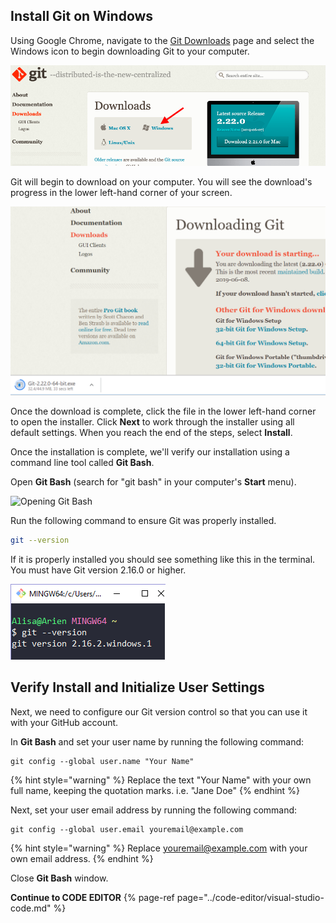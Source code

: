 ## Install Git on Windows

Using Google Chrome, navigate to the [Git Downloads](https://git-scm.com/downloads) page and select the Windows icon to begin downloading Git to your computer. 

![Windows download button](../.gitbook/assets/windows_git.png)

Git will begin to download on your computer. You will see the download's progress in the lower left-hand corner of your screen. 

![Download progress](../.gitbook/assets/git_windows_download.png)

Once the download is complete, click the file in the lower left-hand corner to open the installer. Click **Next** to work through the installer using all default settings. When you reach the end of the steps, select **Install**.  

Once the installation is complete, we'll verify our installation using a command line tool called **Git Bash**. 

Open **Git Bash** \(search for "git bash" in your computer's **Start** menu\).

![Opening Git Bash](git-bash.png)

Run the following command to ensure Git was properly installed.

```bash
git --version
```


If it is properly installed you should see something like this in the terminal. You must have Git version 2.16.0 or higher.

![Git version success](../.gitbook/assets/git-bash-version.png)

## Verify Install and Initialize User Settings 

Next, we need to configure our Git version control so that you can use it with your GitHub account.

In **Git Bash** and set your user name by running the following command:

```text
git config --global user.name "Your Name"
```

{% hint style="warning" %}
Replace the text "Your Name" with your own full name, keeping the quotation marks. i.e. "Jane Doe"
{% endhint %}

Next, set your user email address by running the following command:

```text
git config --global user.email youremail@example.com 
```

{% hint style="warning" %}
Replace youremail@example.com with your own email address.
{% endhint %}

Close **Git Bash** window.

**Continue to CODE EDITOR**
{% page-ref page="../code-editor/visual-studio-code.md" %}
